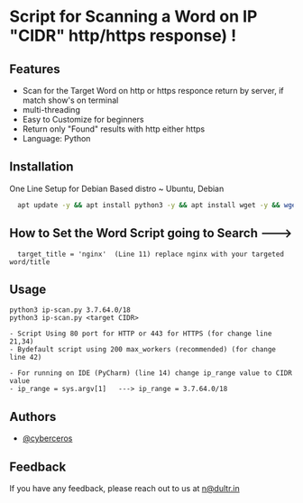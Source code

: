 
# Script for Scanning a Word on IP "CIDR" http/https response) !

## Features

- Scan for the Target Word on http or https responce return by server, if match show's on terminal
- multi-threading
- Easy to Customize for beginners
- Return only "Found" results with http either https
- Language: Python
## Installation

One Line Setup for Debian Based distro ~ Ubuntu, Debian

```bash
  apt update -y && apt install python3 -y && apt install wget -y && wget https://raw.githubusercontent.com/cyberceros/ddos-dose/main/Find%20Origin%20IP%20behind%20CDN%20%7C%20cf%2Cakami%2Cfastly/Scan%20IP%20CIDR%20for%20Target%20Title/ip-scan.py && chmod 777 *
```


## How to Set the Word Script going to Search --->
```
  target_title = 'nginx'  (Line 11) replace nginx with your targeted word/title
```

## Usage

```
python3 ip-scan.py 3.7.64.0/18
python3 ip-scan.py <target CIDR>
```
```
- Script Using 80 port for HTTP or 443 for HTTPS (for change line 21,34)
- Bydefault script using 200 max_workers (recommended) (for change line 42)
```
```
- For running on IDE (PyCharm) (line 14) change ip_range value to CIDR value
- ip_range = sys.argv[1]   ---> ip_range = 3.7.64.0/18  
```
## Authors

- [@cyberceros](https://www.github.com/cyberceros)
## Feedback

If you have any feedback, please reach out to us at n@dultr.in
